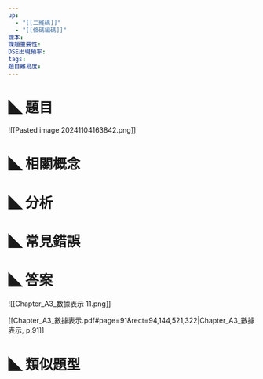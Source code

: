 ```yaml
---
up:
  - "[[二維碼]]"
  - "[[條碼編碼]]"
課本: 
課題重要性: 
DSE出現頻率: 
tags: 
題目難易度:
---
```


# ◣ 題目
![[Pasted image 20241104163842.png]]


# ◣ 相關概念

# ◣ 分析
# ◣ 常見錯誤

# ◣ 答案
![[Chapter_A3_數據表示 11.png]]

[[Chapter_A3_數據表示.pdf#page=91&rect=94,144,521,322|Chapter_A3_數據表示, p.91]]

# ◣ 類似題型